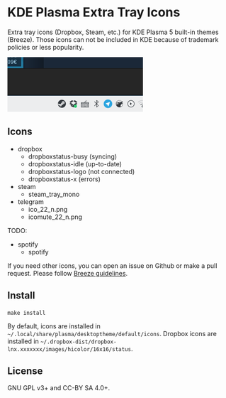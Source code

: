 # KDE Plasma Extra Tray Icons

Extra tray icons (Dropbox, Steam, etc.) for KDE Plasma 5 built-in themes
(Breeze). Those icons can not be included in KDE because of trademark policies
or less popularity.

![Screenshot](screenshot.png)

## Icons

* dropbox
  * dropboxstatus-busy (syncing)
  * dropboxstatus-idle (up-to-date)
  * dropboxstatus-logo (not connected)
  * dropboxstatus-x (errors)
* steam
  * steam_tray_mono
* telegram
  * ico_22_n.png
  * icomute_22_n.png


TODO:

* spotify
  * spotify

If you need other icons, you can open an issue on Github or make a pull request.
Please follow [Breeze guidelines](https://community.kde.org/KDE_Visual_Design_Group/HIG/IconDesign).

## Install

```
make install
```

By default, icons are installed in `~/.local/share/plasma/desktoptheme/default/icons`.
Dropbox icons are installed in `~/.dropbox-dist/dropbox-lnx.xxxxxxx/images/hicolor/16x16/status`.

## License

GNU GPL v3+ and CC-BY SA 4.0+.
